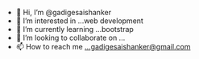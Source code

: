 - 👋 Hi, I’m @gadigesaishanker
- 👀 I’m interested in ...web development
- 🌱 I’m currently learning ...bootstrap
- 💞️ I’m looking to collaborate on ...
- 📫 How to reach me ...gadigesaishanker@gmail.com

<!---
gadigesaishanker/gadigesaishanker is a ✨ special ✨ repository because its `README.md` (this file) appears on your GitHub profile.
You can click the Preview link to take a look at your changes.
--->
